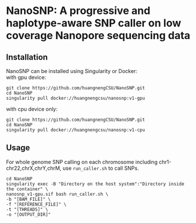 # NanoSNP: A progressive and haplotype-aware SNP caller on low coverage Nanopore sequencing data

## Installation

NanoSNP can be installed using Singularity or Docker:  
with gpu device:
```
git clone https://github.com/huangnengCSU/NanoSNP.git
cd NanoSNP
singularity pull docker://huangnengcsu/nanosnp:v1-gpu
```
with cpu device only:
```
git clone https://github.com/huangnengCSU/NanoSNP.git
cd NanoSNP
singularity pull docker://huangnengcsu/nanosnp:v1-cpu
```

## Usage

For whole genome SNP calling on each chromosome including chr1-chr22,chrX,chrY,chrM, use `run_caller.sh` to call SNPs.
```
cd NanoSNP
singularity exec -B "Directory on the host system":"Directory inside the container" \
nanosnp_v1-gpu.sif bash run_caller.sh \
-b "[BAM_FILE]" \
-f "[REFERENCE_FILE]" \
-t "[THREADS]" \
-o "[OUTPUT_DIR]"
```